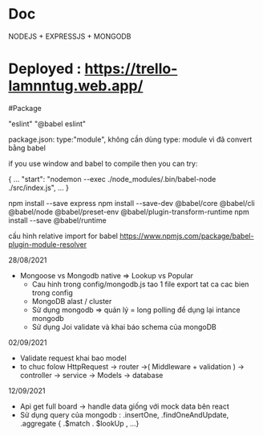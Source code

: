 # Doc
NODEJS  + EXPRESSJS + MONGODB

# Deployed : https://trello-lamnntug.web.app/
#Package

"eslint"
"@babel eslint"

package.json: type:"module", không cần dùng type: module vì đã convert bằng babel

if you use window and babel to compile then you can try:

{
  ...
  "start": "nodemon --exec ./node_modules/.bin/babel-node ./src/index.js",
  ...
}

npm install --save express
npm install --save-dev @babel/core @babel/cli @babel/node @babel/preset-env @babel/plugin-transform-runtime
npm install --save @babel/runtime

cấu hình relative import for babel
https://www.npmjs.com/package/babel-plugin-module-resolver


28/08/2021
- Mongoose vs Mongodb native => Lookup vs Popular 
  + Cau hinh trong config/mongodb.js
    tao 1 file export tat ca cac bien trong config
  + MongoDB alast / cluster 
  + Sử dụng mongodb => quản lý  = long polling để dụng lại intance mongodb
  + Sử dụng Joi validate và khai báo schema của mongoDB 

02/09/2021
- Validate request khai bao model 
- to chuc folow HttpRequest -> router ->( Middleware + validation ) -> controller -> service -> Models -> database

12/09/2021
- Api get full board -> handle data giống với mock data bên react
- Sử dụng query của mongodb : .insertOne, .findOneAndUpdate, .aggregate { .$match . $lookUp , ...} 
